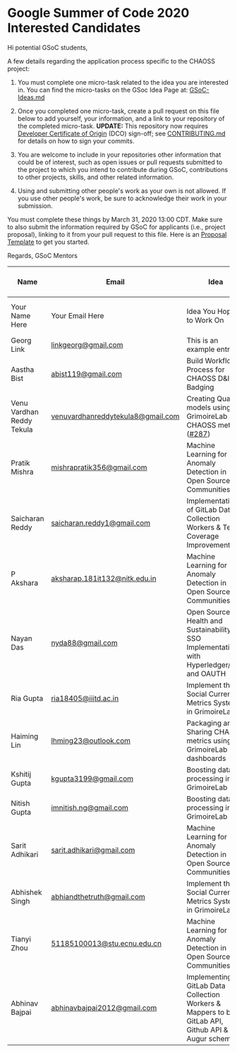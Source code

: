 # Google Summer of Code 2020 Interested Candidates

Hi potential GSoC students,

A few details regarding the application process specific to the CHAOSS project:

1) You must complete one micro-task related to the idea you are interested in. You can find the micro-tasks on the GSoc Idea Page at: [GSoC-Ideas.md](./GSoC-Ideas.md)

2) Once you completed one micro-task, create a pull request on this file below to add yourself, your information, and a link to your repository of the completed micro-task. **UPDATE:** This repository now requires [Developer Certificate of Origin](https://developercertificate.org/) (DCO) sign-off; see [CONTRIBUTING.md](https://github.com/chaoss/governance/blob/master/CONTRIBUTING.md#code-or-document-change-contributions-github-interface) for details on how to sign your commits.

3) You are welcome to include in your repositories other information that could be of interest, such as open issues or pull requests submitted to the project to which you intend to contribute during GSoC, contributions to other projects, skills, and other related information.

4) Using and submitting other people's work as your own is not allowed. If you use other people's work, be sure to acknowledge their work in your submission.

You must complete these things by March 31, 2020 13:00 CDT. Make sure to also submit the information required by GSoC for applicants (i.e., project proposal), linking to it from your pull request to this file. Here is an [Proposal Template](https://docs.google.com/document/d/1YZez6_hgp2dBybEsMZoQ-ONB9IawK4_OPISLHe9Tjew/edit) to get you started.

Regards,
GSoC Mentors

| Name | Email | Idea | Micro-Task Repository | Project Proposal |
| --- | --- | --- | --- | --- |
| Your Name Here | Your Email Here |  Idea You Hoping to Work On | Link to your Mico-task Repo | Link to Your Proposal |
| Georg Link | linkgeorg@gmail.com | This is an example entry | [Micro-task](https://github.com/chaoss/governance/blob/GSoCInterest-Update-2020/GSoC-Ideas.md) | [Proposal Template](https://docs.google.com/document/d/1YZez6_hgp2dBybEsMZoQ-ONB9IawK4_OPISLHe9Tjew/edit) |
|Aastha Bist | abist119@gmail.com | Build Workflow Process for CHAOSS D&I Badging | [Microtask repository](https://github.com/bistaastha/CHAOSS-microtasks) | [Proposal](https://docs.google.com/document/d/1YPAlVUhUZG6Gc4k8l5zxZz6gWoHAG-UsLlGEOiQkvGE/edit?usp=sharing)|Manan Goel | manan.goel@research.iiit.ac.in | Machine Learning for Anomaly Detection in Open Source Communities | [Repository With Completed Microtasks](https://github.com/manangoel99/augur?organization=manangoel99&organization=manangoel99) | [Proposal](https://docs.google.com/document/d/1n5byXxrmDrQkVaYFFEI9yQG3VjyaOfiFaqwGYMuTHs4/edit?usp=sharing)
| Venu Vardhan Reddy Tekula | venuvardhanreddytekula8@gmail.com | Creating Quality models using GrimoireLab and CHAOSS metrics ([#287](https://github.com/chaoss/grimoirelab/issues/287)) | [Microtasks](https://github.com/vchrombie/chaoss-microtasks) | [Proposal](https://docs.google.com/document/d/1ofQRvt1uVfUN6eQX9epbn2UP30Yna90oGjnQY4ixbzM/edit?usp=sharing) |
| Pratik Mishra | mishrapratik356@gmail.com |  Machine Learning for Anomaly Detection in Open Source Communities| [Repo with Completed Microtasks](https://github.com/pratikmishra356/CHAOSS-Microtasks_GSOC) | [Proposal](https://docs.google.com/document/d/13VbHV0V9_BcifDWMcTGA3jtFC76jcJoUa-aIfOB8nlg/edit#heading=h.4xs3idmu6ly2) |
|Saicharan Reddy | saicharan.reddy1@gmail.com | Implementation of GitLab Data Collection Workers & Test Coverage Improvement | [Microtask repository](https://github.com/mrsaicharan1/chaoss-microtasks) | [Proposal](https://docs.google.com/document/d/1PUxvJt_uVbX3iqom1PtTMMfa5u5wB-MKuVMMiLsU7dw/edit?usp=sharing)
|P Akshara | aksharap.181it132@nitk.edu.in | Machine Learning for Anomaly Detection in Open Source Communities | [Microtasks repository](https://github.com/aksh555/chaoss-microtasks) | [Proposal](https://docs.google.com/document/d/16L99A3bXEsSe65ryqkC8YONOXs5ZV72_9vMApRzI06w/edit?usp=sharing)
|Nayan Das | nyda88@gmail.com | Open Source Health and Sustainability SSO Implementation with Hyperledger/Indy and OAUTH | [Microtasks repository](https://github.com/Nayan-Das/chaoss-microtasks) | [Proposal](https://docs.google.com/document/d/19ovUVOt-Cdmd67o80dSgD4k3N_XQHmF_FflCIewDQ6Y/edit?usp=sharing)
| Ria Gupta | ria18405@iiitd.ac.in | Implement the Social Currency Metrics System in GrimoireLabs | [Microtask Repository](https://github.com/ria18405/Microtasks) | [Project Proposal](https://docs.google.com/document/d/1BXK7O3i0j5CO1-jJd2YzClijcxR1z0Bz58HelGZQx6o/edit?usp=sharing) |
| Haiming Lin | lhming23@outlook.com | Packaging and Sharing CHAOSS metrics using GrimoireLab dashboards | [Microtasks repository](https://github.com/heming6666/chaoss-microtasks) | [Proposal](https://docs.google.com/document/d/1IG-lU0ZaJCp0jTPRrky6JaVUhqFiFMlPudoj3EmhJ-Q/edit?usp=sharing) |
| Kshitij Gupta | kgupta3199@gmail.com |  Boosting data processing in GrimoireLab | [Microtask Repository](https://github.com/kshitij3199/GSoc_Chaoss_microTask) | [Project Proposal](https://docs.google.com/document/d/1m_taWU9i_PbnIITTtE-3tFXGywUDmud2U0_mcOrB2Eo/edit#heading=h.3x50v11nsz56) |
| Nitish Gupta | imnitish.ng@gmail.com |  Boosting data processing in GrimoireLab | [Microtask Repository](https://github.com/imnitishng/chaoss_microtasks) | [Project Proposal](https://docs.google.com/document/d/1_9WaTWfe_qKmKcdbusWpbkJ4Wk7xIxmXNReedKqSvZg/edit?usp=sharing) |
| Sarit Adhikari | sarit.adhikari@gmail.com |  Machine Learning for Anomaly Detection in Open Source Communities | [Microtask Repository](https://github.com/sarit-adh/chaoss_microtask) | [Project Proposal](https://docs.google.com/document/d/1fig9fe57CeN_FeWu0uAmk303zH8JEUcYPEKHuNTpY80/edit?usp=sharing) |
| Abhishek Singh | abhiandthetruth@gmail.com |  Implement the Social Currency Metrics System in GrimoireLabs | [Microtask Repository](https://github.com/abhiandthetruth/Chaoss-Gsoc2020) | [Project Proposal](https://docs.google.com/document/d/1x4na_WQgmHok0ghKjfDZvtyX2-LAXFG-9V6oLjKnrkM/edit?usp=sharing) |
| Tianyi Zhou | 51185100013@stu.ecnu.edu.cn| Machine Learning for Anomaly Detection in Open Source Communities | [Microtasks repository](https://github.com/tianyichow/Chaoss-Microtasks) | [Proposal](https://docs.google.com/document/d/19qObf6v_1NPjK6Mj2np9MBvO324rE7skFD0xT2oGf-k/edit?usp=sharing)
| Abhinav Bajpai | abhinavbajpai2012@gmail.com | Implementing GitLab Data Collection Workers & Mappers to bind GitLab API, Github API & the Augur schema | [Microtasks](https://github.com/abhinavbajpai2012/CHAOSS-GSoC-2020) | [Proposal](https://docs.google.com/document/d/1iJSvczhk7XVxgnYl0798rhiPsyxaC9LeageHjec5o8g/edit?usp=sharing) |
